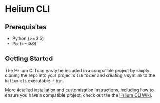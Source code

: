 # Helium CLI

## Prerequisites

* Python (>= 3.5)
* Pip (>= 9.0)

## Getting Started

The Helium CLI can easily be included in a compatible project by simply cloning the repo into your project's `lib`
folder and creating a symlink to the `helium-cli` executable in `bin`.

More detailed installation and customization instructions, including how to ensure you have a compatible project,
check out the the [Helium CLI Wiki](https://github.com/HeliumEdu/heliumcli/wiki).
